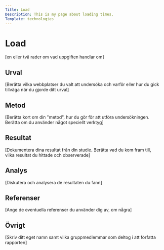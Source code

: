 ```yaml
---
Title: Load
Description: This is my page about loading times.
Template: technologies
---
```


Load
=======================

[en eller två rader om vad uppgiften handlar om]

Urval
-----------------------

[Berätta vilka webbplatser du valt att undersöka och varför eller hur du gick tillväga när du gjorde ditt urval]

Metod
-----------------------

[Berätta kort om din "metod", hur du gör för att utföra undersökningen. Berätta om du använder något speciellt verktyg]

Resultat
-----------------------

[Dokumentera dina resultat från din studie. Berätta vad du kom fram till, vilka resultat du hittade och observerade]

Analys
-----------------------

[Diskutera och analysera de resultaten du fann]

Referenser
-----------------------

[Ange de eventuella referenser du använder dig av, om några]

Övrigt
-----------------------

[Skriv ditt eget namn samt vilka gruppmedlemmar som deltog i att författa rapporten]